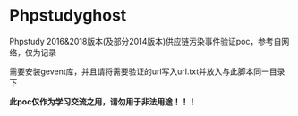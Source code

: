 # Phpstudyghost

Phpstudy 2016&2018版本(及部分2014版本)供应链污染事件验证poc，参考自网络，仅为记录

需要安装gevent库，并且请将需要验证的url写入url.txt并放入与此脚本同一目录下

**此poc仅作为学习交流之用，请勿用于非法用途！！！**
